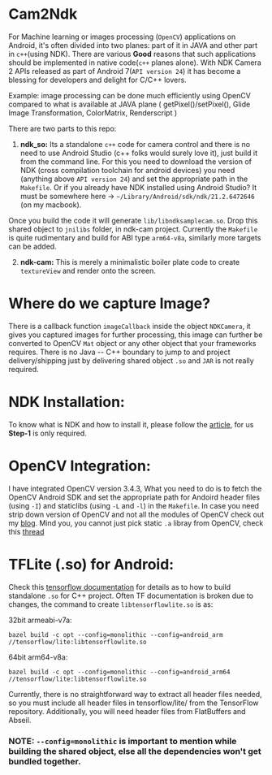 # Cam2Ndk
For Machine learning or images processing (`OpenCV`) applications on Android, it's often divided into two planes: part of it in JAVA and other part in `c++`(using NDK). There are various **Good** reasons that such applications should be implemented in native code(`c++` planes alone). With NDK Camera 2 APIs released as part of Android 7(`API version 24`) it has become a blessing for developers and delight for C/C++ lovers.

Example: image processing can be done much efficiently using OpenCV compared to what is available at JAVA plane ( getPixel()/setPixel(), Glide Image Transformation, ColorMatrix, Renderscript )

There are two parts to this repo:
1. **ndk_so:** Its a standalone `c++` code for camera control and there is no need to use Android Studio (c++ folks would surely love it), just build it from the command line. For this you need to download the version of NDK (cross compilation toolchain for android devices) you need (anything above `API version 24`) and set the appropriate path in the `Makefile`. Or if you already have NDK installed using Android Studio? It must be somewhere here -> `~/Library/Android/sdk/ndk/21.2.6472646` (on my macbook). 

Once you build the code it will generate `lib/libndksamplecam.so`. Drop this shared object to `jnilibs` folder, in ndk-cam project. Currently the `Makefile` is quite rudimentary and build for ABI type `arm64-v8a`, similarly more targets can be added. 

2. **ndk-cam:** This is merely a minimalistic boiler plate code to create `textureView` and render onto the screen. 


# Where do we capture Image? 
There is a callback function `imageCallback` inside the object `NDKCamera`, it gives you captured images for further processing, this image can further be converted to OpenCV `Mat` object or any other object that your frameworks requires. There is no Java -- C++ boundary to jump to and project delivery/shipping just by delivering shared object `.so` and `JAR` is not really required. 


# NDK Installation: 
To know what is NDK and how to install it, please follow the [article](https://medium.com/@tomdeore/opencv-on-android-tiny-with-optimization-enabled-932460acfe38), for us **Step-1** is only required. 

# OpenCV Integration:
I have integrated OpenCV version 3.4.3, What you need to do is to fetch the OpenCV Android SDK and set the appropriate path for Andoird header files (using `-I`) and staticlibs (using `-L` and `-l`) in the `Makefile`. In case you need strip down version of OpenCV and not all the modules of OpenCV check out my [blog](https://mdeore.medium.com/opencv-on-android-tiny-with-optimization-enabled-932460acfe38). Mind you, you cannot just pick static `.a` libray from OpenCV, check this [thread](https://github.com/opencv/opencv/issues/14825)

# TFLite (.so) for Android:
Check this [tensorflow documentation](https://github.com/tensorflow/tensorflow/blob/master/tensorflow/lite/g3doc/guide/android.md) for details as to how to build standalone `.so` for C++ project. Often TF documentation is broken due to changes, the command to create `libtensorflowlite.so` is as:

32bit armeabi-v7a:
```
bazel build -c opt --config=monolithic --config=android_arm //tensorflow/lite:libtensorflowlite.so
```
64bit arm64-v8a:
```
bazel build -c opt --config=monolithic --config=android_arm64 //tensorflow/lite:libtensorflowlite.so
```
Currently, there is no straightforward way to extract all header files needed, so you must include all header files in tensorflow/lite/ from the TensorFlow repository. Additionally, you will need header files from FlatBuffers and Abseil.

### NOTE: `--config=monolithic` is important to mention while building the shared object, else all the dependencies won't get bundled together. 
